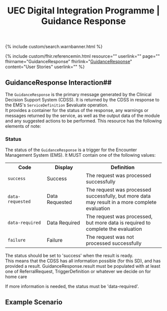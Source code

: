 ﻿---
title: UEC Digital Integration Programme | Guidance Response
keywords: guidanceresponse, rest,
tags: [rest,fhir,api]
sidebar: ctp_rest_sidebar
permalink: api_guidance_response.html
summary: Return a GuidanceResponse
---

{% include custom/search.warnbanner.html %}

{% include custom/fhir.referencemin.html resource="" userlink="" page="" fhirname="GuidanceResponse" fhirlink="[GuidanceResponse](http://hl7.org/fhir/stu3/guidanceresponse.html)" content="User Stories" userlink="" %}



## GuidanceResponse Interaction##
The `GuidanceResponse` is the primary message generated by the Clinical Decision Support System (CDSS).  It is returned by the CDSS in response to the EMS's `ServiceDefinition` $evaluate operation.  
It provides a container for the status of the response, any warnings or messages returned by the service, as well as the output data of the module and any suggested actions to be performed.
This resource has the following elements of note:  

### Status ###
The status of the `GuidanceResponse` is a trigger for the Encounter Management System (EMS). It MUST contain one of the following values: 

<table style="min-width:100%;width:100%">
<tr>
    <th style="width:25%;">Code</th>
    <th style="width:25%;">Display</th>
    <th style="width:50%;">Definition</th>
</tr>
<tr>
    <td><code class="highlighter-rouge">success</code></td>
      <td>Success</td>
    <td>The request was processed successfully</td>
 </tr>
<tr>
    <td><code class="highlighter-rouge">data-requested</code></td>
      <td>Data Requested</td>
    <td>The request was processed successfully, but more data may result in a more complete evaluation</td>
 </tr>
<tr>
    <td><code class="highlighter-rouge">data-required</code></td>
      <td>Data Required</td>
    <td>The request was processed, but more data is required to complete the evaluation</td>
 </tr>
<tr>
    <td><code class="highlighter-rouge">failure</code></td>
      <td>Failure</td>
    <td>The request was not processed successfully</td>
 </tr>
</table>


The status should be set to 'success' when the result is ready.  
This means that the CDSS has all information possible (for this SD), and has provided a result.
GuidanceResponse.result must be populated with at least one of ReferralRequest, TriggerDefinition or whatever we decide on for home care
 
If more information is needed, the status must be 'data-required'.





## Example Scenario ##






